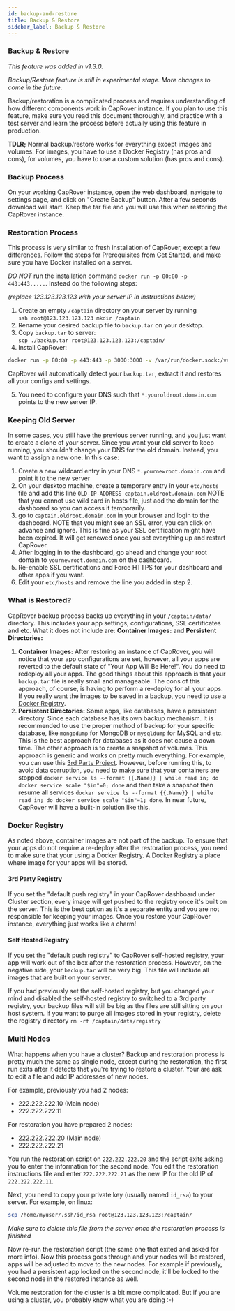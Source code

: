 ```yaml
---
id: backup-and-restore
title: Backup & Restore
sidebar_label: Backup & Restore
---
```



### Backup & Restore

_This feature was added in v1.3.0._

_Backup/Restore feature is still in experimental stage. More changes to come in the future._


Backup/restoration is a complicated process and requires understanding of how different components work in CapRover instance. If you plan to use this feature, make sure you read this document thoroughly, and practice with a test server and learn the process before actually using this feature in production.


**TDLR;** Normal backup/restore works for everything except images and volumes. For images, you have to use a Docker Registry (has pros and cons), for volumes, you have to use a custom solution (has pros and cons).


### Backup Process

On your working CapRover instance, open the web dashboard, navigate to settings page, and click on "Create Backup" button. After a few seconds download will start. Keep the tar file and you will use this when restoring the CapRover instance.


### Restoration Process

This process is very similar to fresh installation of CapRover, except a few differences. Follow the steps for Prerequisites from [Get Started](get-started.md), and make sure you have Docker installed on a server.

*DO NOT* run the installation command `docker run -p 80:80 -p 443:443.....`. Instead do the following steps:

_(replace 123.123.123.123 with your server IP in instructions below)_

1. Create an empty `/captain` directory on your server by running <br/> `ssh root@123.123.123.123 mkdir /captain`
2. Rename your desired backup file to `backup.tar` on your desktop.
3. Copy `backup.tar` to server: <br/> `scp ./backup.tar root@123.123.123.123:/captain/`
4. Install CapRover:
```bash
docker run -p 80:80 -p 443:443 -p 3000:3000 -v /var/run/docker.sock:/var/run/docker.sock -v /captain:/captain caprover/caprover
```


CapRover will automatically detect your `backup.tar`, extract it and restores all your configs and settings.

5. You need to configure your DNS such that `*.youroldroot.domain.com` points to the new server IP. 


### Keeping Old Server

In some cases, you still have the previous server running, and you just want to create a clone of your server. Since you want your old server to keep running, you shouldn't change your DNS for the old domain. Instead, you want to assign a new one. In this case:
1. Create a new wildcard entry in your DNS `*.yournewroot.domain.com` and point it to the new server
2. On your desktop machine, create a temporary entry in your `etc/hosts` file and add this line `OLD-IP-ADDRESS	captain.oldroot.domain.com` NOTE that you cannot use wild card in hosts file, just add the domain for the dashboard so you can access it temporarily.
3. go to `captain.oldroot.domain.com` in your browser and login to the dashboard. NOTE that you might see an SSL error, you can click on advance and ignore. This is fine as your SSL certification might have been expired. It will get renewed once you set everything up and restart CapRover.
4. After logging in to the dashboard, go ahead and change your root domain to `yournewroot.domain.com` on the dashboard.
5. Re-enable SSL certifications and Force HTTPS for your dashboard and other apps if you want.
5. Edit your `etc/hosts` and remove the line you added in step 2.


### What is Restored?

CapRover backup process backs up everything in your `/captain/data/` directory. This includes your app settings, configurations, SSL certificates and etc. What it does not include are:  **Container Images:** and **Persistent Directories:** 

1. **Container Images:** After restoring an instance of CapRover, you will notice that your app configurations are set, however, all your apps are reverted to the default state of "Your App Will Be Here!". You do need to redeploy all your apps. The good things about this approach is that your `backup.tar` file is really small and manageable. The cons of this approach, of course, is having to perform a re-deploy for all your apps. If you really want the images to be saved in a backup, you need to use a [Docker Registry](#d-r).
2. **Persistent Directories:** Some apps, like databases, have a persistent directory. Since each database has its own backup mechanism. It is recommended to use the proper method of backup for your specific database, like `mongodump` for MongoDB or `mysqldump` for MySQL and etc. This is the best approach for databases as it does not cause a down time. The other approach is to create a snapshot of volumes. This approach is generic and works on pretty much everything. For example, you can use this [3rd Party Project](https://github.com/loomchild/volume-backup). However, before running this, to avoid data corruption, you need to make sure that your containers are stopped `docker service ls --format {{.Name}} | while read in; do docker service scale "$in"=0; done` and then take a snapshot then resume all services `docker service ls --format {{.Name}} | while read in; do docker service scale "$in"=1; done`. In near future, CapRover will have a built-in solution like this.


### Docker Registry

As noted above, container images are not part of the backup. To ensure that your apps do not require a re-deploy after the restoration process, you need to make sure that your using a Docker Registry. A Docker Registry a place where image for your apps will be stored.

#### 3rd Party Registry

If you set the "default push registry" in your CapRover dashboard under Cluster section, every image will get pushed to the registry once it's built on the server. This is the best option as it's a separate entity and you are not responsible for keeping your images. Once you restore your CapRover instance, everything just works like a charm!

#### Self Hosted Registry

If you set the "default push registry" to CapRover self-hosted registry, your app will work out of the box after the restoration process. However, on the negative side, your `backup.tar` will be very big. This file will include all images that are built on your server. 

If you had previously set the self-hosted registry, but you changed your mind and disabled the self-hosted registry to switched to a 3rd party registry, your backup files will still be big as the files are still sitting on your host system. If you want to purge all images stored in your registry, delete the registry directory `rm -rf /captain/data/registry`


### Multi Nodes

What happens when you have a cluster? Backup and restoration process is pretty much the same as single node, except during the restoration, the first run exits after it detects that you're trying to restore a cluster. Your are ask to edit a file and add IP addresses of new nodes.


For example, previously you had 2 nodes:

- 222.222.222.10 (Main node)
- 222.222.222.11


For restoration you have prepared 2 nodes:

- 222.222.222.20 (Main node)
- 222.222.222.21


You run the restoration script on `222.222.222.20` and the script exits asking you to enter the information for the second node. You edit the restoration instructions file and enter `222.222.222.21` as the new IP for the old IP of `222.222.222.11`.

Next, you need to copy your private key (usually named `id_rsa`) to your server. For example, on linux:

```bash
scp /home/myuser/.ssh/id_rsa root@123.123.123.123:/captain/
```

_Make sure to delete this file from the server once the restoration process is finished_

Now re-run the restoration script (the same one that exited and asked for more info). Now this process goes through and your nodes will be restored, apps will be adjusted to move to the new nodes. For example if previously, you had a persistent app locked on the second node, it'll be locked to the second node in the restored instance as well. 


Volume restoration for the cluster is a bit more complicated. But if you are using a cluster, you probably know what you are doing :-)

